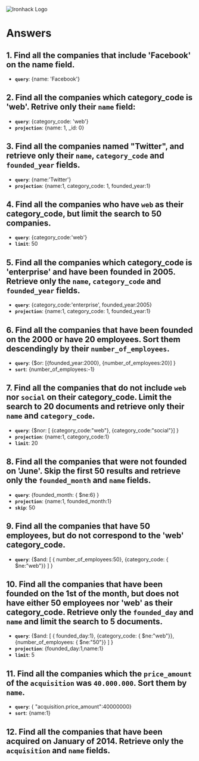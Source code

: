 ![Ironhack Logo](https://i.imgur.com/1QgrNNw.png)

# Answers

## 1. Find all the companies that include 'Facebook' on the **name** field.

 - **`query`**: {name: 'Facebook'}
 
 ## 2. Find all the companies which **category_code** is 'web'. Retrive only their `name` field:

 - **`query`**: {category_code: 'web'}
 - **`projection`**: {name: 1, _id: 0}

## 3. Find all the companies named "Twitter", and retrieve only their `name`, `category_code` and `founded_year` fields.
- **`query`**: {name:'Twitter'}
- **`projection`**: {name:1, category_code: 1, founded_year:1}


## 4. Find all the companies who have `web` as their **category_code**, but limit the search to 50 companies.
- **`query`**: {category_code:'web'}
- **`limit`**: 50

## 5. Find all the companies which **category_code** is 'enterprise' and have been founded in 2005. Retrieve only the `name`, `category_code` and `founded_year` fields.
- **`query`**: {category_code:'enterprise', founded_year:2005}
- **`projection`**: {name:1, category_code: 1, founded_year:1}

## 6. Find all the companies that have been **founded** on the 2000 or have 20 **employees**. Sort them descendingly by their `number_of_employees`.
- **`query`**: {$or: [{founded_year:2000}, {number_of_employees:20}] }
- **`sort`**: {number_of_employees:-1}

## 7. Find all the companies that do not include `web` nor `social` on their **category_code**. Limit the search to 20 documents and retrieve only their `name` and `category_code`.
- **`query`**: {$nor: [ {category_code:"web"}, {category_code:"social"}] }
- **`projection`**: {name:1, category_code:1}
- **`limit`**: 20

## 8. Find all the companies that were not **founded** on 'June'. Skip the first 50 results and retrieve only the `founded_month` and `name` fields.
- **`query`**: {founded_month: { $ne:6} }
- **`projection`**: {name:1, founded_month:1}
- **`skip`**: 50

## 9. Find all the companies that have 50 employees, but do not correspond to the 'web' **category_code**. 
- **`query`**: {$and: [ { number_of_employees:50}, {category_code: { $ne:"web"}} ]  }

## 10. Find all the companies that have been founded on the 1st of the month, but does not have either 50 employees nor 'web' as their **category_code**. Retrieve only the `founded_day` and `name` and limit the search to 5 documents.
- **`query`**: {$and: [ { founded_day:1}, {category_code: { $ne:"web"}}, {number_of_employees: { $ne:"50"}} ]  }
- **`projection`**: {founded_day:1,name:1}
- **`limit`**: 5

## 11. Find all the companies which the `price_amount` of the `acquisition` was **`40.000.000`**. Sort them by `name`.
- **`query`**:  { "acquisition.price_amount":40000000}
- **`sort`**: {name:1}

## 12. Find all the companies that have been acquired on January of 2014. Retrieve only the `acquisition` and `name` fields.